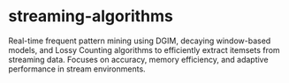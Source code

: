 # streaming-algorithms
Real-time frequent pattern mining using DGIM, decaying window-based models, and Lossy Counting algorithms to efficiently extract itemsets from streaming data. Focuses on accuracy, memory efficiency, and adaptive performance in stream environments.
